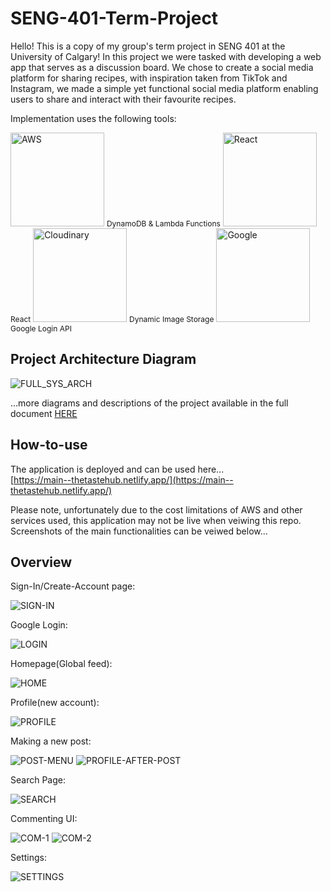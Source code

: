 # SENG-401-Term-Project

Hello! This is a copy of my group's term project in SENG 401 at the University of Calgary! In this project we were tasked with developing a web app that serves as a discussion board. We chose to create a social media platform for sharing recipes, with inspiration taken from TikTok and Instagram, we made a simple yet functional social media platform enabling users to share and interact with their favourite recipes.

Implementation uses the following tools:

<img src="Images/aws.jpeg?raw=true" alt="AWS" height="150">
<span style="font-size: 12px;">DynamoDB & Lambda Functions</span>

<img src="Images/react.png?raw=true" alt="React" height="150">
<span style="font-size: 12px;">React</span>

<img src="Images/cloudinary.jpeg?raw=true" alt="Cloudinary" height="150" >
<span style="font-size: 12px;">Dynamic Image Storage</span>

<img src="Images/google.webp?raw=true" alt="Google" height="150">
<span style="font-size: 12px;">Google Login API</span>






## Project Architecture Diagram
![FULL_SYS_ARCH](Images/architecture.png)

...more diagrams and descriptions of the project available in the full document [HERE](Project-Final-Report.pdf)

## How-to-use

The application is deployed and can be used here...<br>
[https://main--thetastehub.netlify.app/](https://main--thetastehub.netlify.app/)

Please note, unfortunately due to the cost limitations of AWS and other services used, this application may not be live when veiwing this repo.<br>
Screenshots of the main functionalities can be veiwed below...

## Overview

Sign-In/Create-Account page:

![SIGN-IN](Images/Sign-in.png)

Google Login:

![LOGIN](Images/Google-Login.png)

Homepage(Global feed):

![HOME](Images/Home.png)

Profile(new account):

![PROFILE](Images/Profile-Default.png)

Making a new post:

![POST-MENU](Images/Post-Menu.png)
![PROFILE-AFTER-POST](Images/Profile-AfterPost.png)

Search Page:

![SEARCH](Images/Search.png)

Commenting UI:

![COM-1](Images/Commenting-1.png)
![COM-2](Images/Commenting-2.png)

Settings:

![SETTINGS](Images/Settings.png)